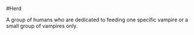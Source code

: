 #Herd

A group of humans who are dedicated to feeding one specific vampire or a small group of vampires only.